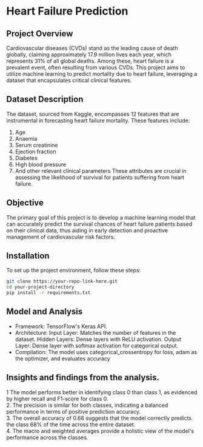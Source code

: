# Heart Failure Prediction

## Project Overview
Cardiovascular diseases (CVDs) stand as the leading cause of death globally, claiming approximately 17.9 million lives each year, which represents 31% of all global deaths. Among these, heart failure is a prevalent event, often resulting from various CVDs. This project aims to utilize machine learning to predict mortality due to heart failure, leveraging a dataset that encapsulates critical clinical features.

## Dataset Description
The dataset, sourced from Kaggle, encompasses 12 features that are instrumental in forecasting heart failure mortality. These features include:
1. Age  
2. Anaemia
3. Serum creatinine
4. Ejection fraction
5. Diabetes
6. High blood pressure
7. And other relevant clinical parameters
These attributes are crucial in assessing the likelihood of survival for patients suffering from heart failure.

## Objective
The primary goal of this project is to develop a machine learning model that can accurately predict the survival chances of heart failure patients based on their clinical data, thus aiding in early detection and proactive management of cardiovascular risk factors.

## Installation
To set up the project environment, follow these steps:

```bash
git clone https://your-repo-link-here.git
cd your-project-directory
pip install -r requirements.txt
```

## Model and Analysis
- Framework: TensorFlow's Keras API.
- Architecture:
    Input Layer: Matches the number of features in the dataset.
    Hidden Layers: Dense layers with ReLU activation.
    Output Layer: Dense layer with softmax activation for categorical output.
- Compilation: The model uses categorical_crossentropy for loss, adam as the optimizer, and evaluates accuracy

## Insights and findings from the analysis.
1 The model performs better in identifying class 0 than class 1, as evidenced by higher recall and F1-score for class 0.  
2. The precision is similar for both classes, indicating a balanced performance in terms of positive prediction accuracy.  
3. The overall accuracy of 0.68 suggests that the model correctly predicts the class 68% of the time across the entire dataset.  
4. The macro and weighted averages provide a holistic view of the model's performance across the classes.  



